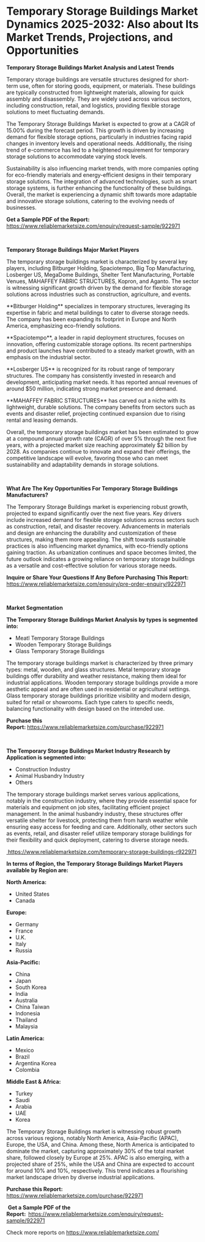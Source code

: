<p><h1>Temporary Storage Buildings Market Dynamics 2025-2032: Also about Its Market Trends, Projections, and Opportunities</h1></p><p><strong>Temporary Storage Buildings Market Analysis and Latest Trends</strong></p>
<p><p>Temporary storage buildings are versatile structures designed for short-term use, often for storing goods, equipment, or materials. These buildings are typically constructed from lightweight materials, allowing for quick assembly and disassembly. They are widely used across various sectors, including construction, retail, and logistics, providing flexible storage solutions to meet fluctuating demands.</p><p>The Temporary Storage Buildings Market is expected to grow at a CAGR of 15.00% during the forecast period. This growth is driven by increasing demand for flexible storage options, particularly in industries facing rapid changes in inventory levels and operational needs. Additionally, the rising trend of e-commerce has led to a heightened requirement for temporary storage solutions to accommodate varying stock levels.</p><p>Sustainability is also influencing market trends, with more companies opting for eco-friendly materials and energy-efficient designs in their temporary storage solutions. The integration of advanced technologies, such as smart storage systems, is further enhancing the functionality of these buildings. Overall, the market is experiencing a dynamic shift towards more adaptable and innovative storage solutions, catering to the evolving needs of businesses.</p></p>
<p><strong>Get a Sample PDF of the Report:&nbsp;</strong> <a href="https://www.reliablemarketsize.com/enquiry/request-sample/922971?utm_campaign=2461&utm_medium=2&utm_source=Github&utm_content=ia&utm_term=08042025&utm_id=temporary-storage-buildings">https://www.reliablemarketsize.com/enquiry/request-sample/922971</a></p>
<p>&nbsp;</p>
<p><strong>Temporary Storage Buildings Major Market Players</strong></p>
<p><p>The temporary storage buildings market is characterized by several key players, including Bitburger Holding, Spaciotempo, Big Top Manufacturing, Losberger US, MegaDome Buildings, Shelter Tent Manufacturing, Portable Venues, MAHAFFEY FABRIC STRUCTURES, Kopron, and Aganto. The sector is witnessing significant growth driven by the demand for flexible storage solutions across industries such as construction, agriculture, and events.</p><p>**Bitburger Holding** specializes in temporary structures, leveraging its expertise in fabric and metal buildings to cater to diverse storage needs. The company has been expanding its footprint in Europe and North America, emphasizing eco-friendly solutions.</p><p>**Spaciotempo**, a leader in rapid deployment structures, focuses on innovation, offering customizable storage options. Its recent partnerships and product launches have contributed to a steady market growth, with an emphasis on the industrial sector.</p><p>**Losberger US** is recognized for its robust range of temporary structures. The company has consistently invested in research and development, anticipating market needs. It has reported annual revenues of around $50 million, indicating strong market presence and demand.</p><p>**MAHAFFEY FABRIC STRUCTURES** has carved out a niche with its lightweight, durable solutions. The company benefits from sectors such as events and disaster relief, projecting continued expansion due to rising rental and leasing demands.</p><p>Overall, the temporary storage buildings market has been estimated to grow at a compound annual growth rate (CAGR) of over 5% through the next five years, with a projected market size reaching approximately $2 billion by 2028. As companies continue to innovate and expand their offerings, the competitive landscape will evolve, favoring those who can meet sustainability and adaptability demands in storage solutions.</p></p>
<p>&nbsp;</p>
<p><strong>What Are The Key Opportunities For Temporary Storage Buildings Manufacturers?</strong></p>
<p><p>The Temporary Storage Buildings market is experiencing robust growth, projected to expand significantly over the next five years. Key drivers include increased demand for flexible storage solutions across sectors such as construction, retail, and disaster recovery. Advancements in materials and design are enhancing the durability and customization of these structures, making them more appealing. The shift towards sustainable practices is also influencing market dynamics, with eco-friendly options gaining traction. As urbanization continues and space becomes limited, the future outlook indicates a growing reliance on temporary storage buildings as a versatile and cost-effective solution for various storage needs.</p></p>
<p><strong>Inquire or Share Your Questions If Any Before Purchasing This Report:</strong> <a href="https://www.reliablemarketsize.com/enquiry/pre-order-enquiry/922971?utm_campaign=2461&utm_medium=2&utm_source=Github&utm_content=ia&utm_term=08042025&utm_id=temporary-storage-buildings">https://www.reliablemarketsize.com/enquiry/pre-order-enquiry/922971</a></p>
<p>&nbsp;</p>
<p><strong>Market Segmentation</strong></p>
<p><strong>The Temporary Storage Buildings Market Analysis by types is segmented into:</strong></p>
<p><ul><li>Meatl Temporary Storage Buildings</li><li>Wooden Temporary Storage Buildings</li><li>Glass Temporary Storage Buildings</li></ul></p>
<p><p>The temporary storage buildings market is characterized by three primary types: metal, wooden, and glass structures. Metal temporary storage buildings offer durability and weather resistance, making them ideal for industrial applications. Wooden temporary storage buildings provide a more aesthetic appeal and are often used in residential or agricultural settings. Glass temporary storage buildings prioritize visibility and modern design, suited for retail or showrooms. Each type caters to specific needs, balancing functionality with design based on the intended use.</p></p>
<p><strong>Purchase this Report:&nbsp;</strong><a href="https://www.reliablemarketsize.com/purchase/922971?utm_campaign=2461&utm_medium=2&utm_source=Github&utm_content=ia&utm_term=08042025&utm_id=temporary-storage-buildings">https://www.reliablemarketsize.com/purchase/922971</a></p>
<p>&nbsp;</p>
<p><strong>The Temporary Storage Buildings Market Industry Research by Application is segmented into:</strong></p>
<p><ul><li>Construction Industry</li><li>Animal Husbandry Industry</li><li>Others</li></ul></p>
<p><p>The temporary storage buildings market serves various applications, notably in the construction industry, where they provide essential space for materials and equipment on job sites, facilitating efficient project management. In the animal husbandry industry, these structures offer versatile shelter for livestock, protecting them from harsh weather while ensuring easy access for feeding and care. Additionally, other sectors such as events, retail, and disaster relief utilize temporary storage buildings for their flexibility and quick deployment, catering to diverse storage needs.</p></p>
<p><a href="https://www.reliablemarketsize.com/temporary-storage-buildings-r922971?utm_campaign=2461&utm_medium=2&utm_source=Github&utm_content=ia&utm_term=08042025&utm_id=temporary-storage-buildings">&nbsp;https://www.reliablemarketsize.com/temporary-storage-buildings-r922971</a></p>
<p><strong>In terms of Region, the Temporary Storage Buildings Market Players available by Region are:</strong></p>
<p>
    <p> <strong> North America: </strong>
        <ul>
            <li>United States</li>
            <li>Canada</li>
        </ul>
        </p> 
    <p> <strong> Europe: </strong>
        <ul>
            <li>Germany</li>
            <li>France</li>
            <li>U.K.</li>
            <li>Italy</li>
            <li>Russia</li>
        </ul>
        </p> 
    <p> <strong> Asia-Pacific: </strong>
        <ul>
            <li>China</li>
            <li>Japan</li>
            <li>South Korea</li>
            <li>India</li>
            <li>Australia</li>
            <li>China Taiwan</li>
            <li>Indonesia</li>
            <li>Thailand</li>
            <li>Malaysia</li>
        </ul>
        </p> 
    <p> <strong> Latin America: </strong>
        <ul>
            <li>Mexico</li>
            <li>Brazil</li>
            <li>Argentina Korea</li>
            <li>Colombia</li>
        </ul>
        </p> 
    <p> <strong> Middle East & Africa: </strong>
        <ul>
            <li>Turkey</li>
            <li>Saudi</li>
            <li>Arabia</li>
            <li>UAE</li>
            <li>Korea</li>
        </ul>
    </p>
    </p>
<p><p>The Temporary Storage Buildings market is witnessing robust growth across various regions, notably North America, Asia-Pacific (APAC), Europe, the USA, and China. Among these, North America is anticipated to dominate the market, capturing approximately 30% of the total market share, followed closely by Europe at 25%. APAC is also emerging, with a projected share of 25%, while the USA and China are expected to account for around 10% and 10%, respectively. This trend indicates a flourishing market landscape driven by diverse industrial applications.</p></p>
<p><strong>Purchase this Report: </strong><a href="https://www.reliablemarketsize.com/purchase/922971?utm_campaign=2461&utm_medium=2&utm_source=Github&utm_content=ia&utm_term=08042025&utm_id=temporary-storage-buildings">https://www.reliablemarketsize.com/purchase/922971</a></p>
<p>&nbsp;<strong>Get a Sample PDF of the Report:&nbsp;&nbsp;</strong><a href="https://www.reliablemarketsize.com/enquiry/request-sample/922971?utm_campaign=2461&utm_medium=2&utm_source=Github&utm_content=ia&utm_term=08042025&utm_id=temporary-storage-buildings">https://www.reliablemarketsize.com/enquiry/request-sample/922971</a></p>
<p><strong></strong></p>
<p>Check more reports on <a href="https://www.reliablemarketsize.com/?utm_campaign=2461&utm_medium=2&utm_source=Github&utm_content=ia&utm_term=08042025&utm_id=temporary-storage-buildings">https://www.reliablemarketsize.com/</a></p>